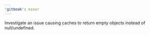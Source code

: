 ```yaml
---
'gitbook': minor
---
```


Investigate an issue causing caches to return empty objects instead of null/undefined.
